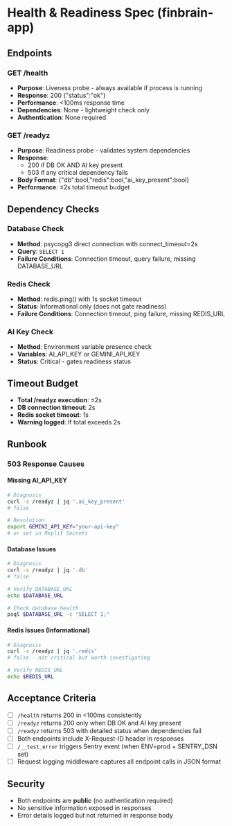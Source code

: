 # Health & Readiness Spec (finbrain-app)

## Endpoints

### GET /health
- **Purpose**: Liveness probe - always available if process is running
- **Response**: 200 {"status":"ok"} 
- **Performance**: <100ms response time
- **Dependencies**: None - lightweight check only
- **Authentication**: None required

### GET /readyz
- **Purpose**: Readiness probe - validates system dependencies
- **Response**: 
  - 200 if DB OK AND AI key present
  - 503 if any critical dependency fails
- **Body Format**: {"db":bool,"redis":bool,"ai_key_present":bool}
- **Performance**: ≤2s total timeout budget

## Dependency Checks

### Database Check
- **Method**: psycopg3 direct connection with connect_timeout=2s
- **Query**: `SELECT 1`
- **Failure Conditions**: Connection timeout, query failure, missing DATABASE_URL

### Redis Check
- **Method**: redis.ping() with 1s socket timeout
- **Status**: Informational only (does not gate readiness)
- **Failure Conditions**: Connection timeout, ping failure, missing REDIS_URL

### AI Key Check
- **Method**: Environment variable presence check
- **Variables**: AI_API_KEY or GEMINI_API_KEY
- **Status**: Critical - gates readiness status

## Timeout Budget

- **Total /readyz execution**: ≤2s
- **DB connection timeout**: 2s
- **Redis socket timeout**: 1s
- **Warning logged**: If total exceeds 2s

## Runbook

### 503 Response Causes

#### Missing AI_API_KEY
```bash
# Diagnosis
curl -s /readyz | jq '.ai_key_present'
# false

# Resolution
export GEMINI_API_KEY="your-api-key"
# or set in Replit Secrets
```

#### Database Issues
```bash
# Diagnosis
curl -s /readyz | jq '.db'
# false

# Verify DATABASE_URL
echo $DATABASE_URL

# Check database health
psql $DATABASE_URL -c "SELECT 1;"
```

#### Redis Issues (Informational)
```bash
# Diagnosis
curl -s /readyz | jq '.redis'
# false - not critical but worth investigating

# Verify REDIS_URL
echo $REDIS_URL
```

## Acceptance Criteria

- [ ] `/health` returns 200 in <100ms consistently
- [ ] `/readyz` returns 200 only when DB OK and AI key present
- [ ] `/readyz` returns 503 with detailed status when dependencies fail
- [ ] Both endpoints include X-Request-ID header in responses
- [ ] `/__test_error` triggers Sentry event (when ENV=prod + SENTRY_DSN set)
- [ ] Request logging middleware captures all endpoint calls in JSON format

## Security

- Both endpoints are **public** (no authentication required)
- No sensitive information exposed in responses
- Error details logged but not returned in response body